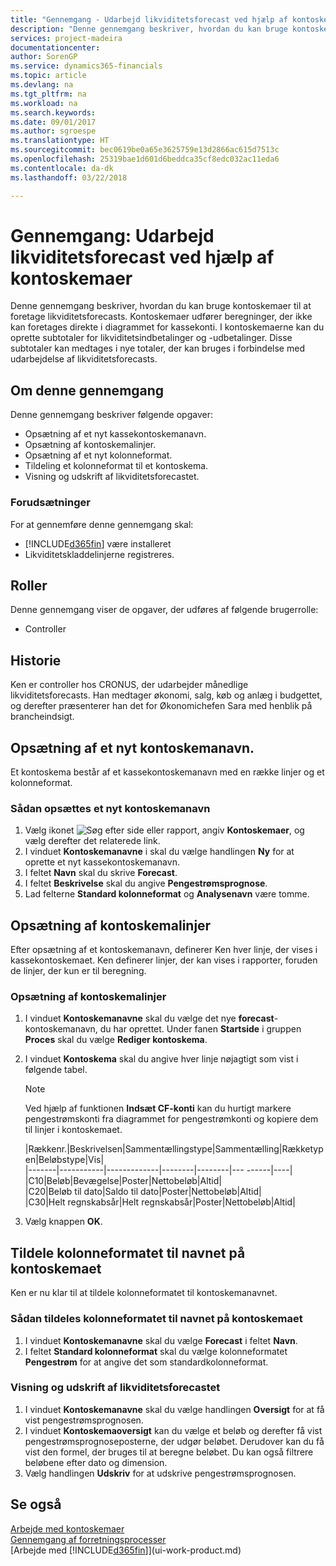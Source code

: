 ```yaml
---
title: "Gennemgang - Udarbejd likviditetsforecast ved hjælp af kontoskemaer | Microsoft Docs"
description: "Denne gennemgang beskriver, hvordan du kan bruge kontoskemaer til at foretage likviditetsforecasts. Kontoskemaer udfører beregninger, der ikke kan foretages direkte i diagrammet for kassekonti. I kontoskemaerne kan du oprette subtotaler for likviditetsindbetalinger og -udbetalinger. Disse subtotaler kan medtages i nye totaler, der kan bruges i forbindelse med udarbejdelse af likviditetsforecasts."
services: project-madeira
documentationcenter: 
author: SorenGP
ms.service: dynamics365-financials
ms.topic: article
ms.devlang: na
ms.tgt_pltfrm: na
ms.workload: na
ms.search.keywords: 
ms.date: 09/01/2017
ms.author: sgroespe
ms.translationtype: HT
ms.sourcegitcommit: bec0619be0a65e3625759e13d2866ac615d7513c
ms.openlocfilehash: 25319bae1d601d6beddca35cf8edc032ac11eda6
ms.contentlocale: da-dk
ms.lasthandoff: 03/22/2018

---
```

# <a name="walkthrough-making-cash-flow-forecasts-by-using-account-schedules"></a>Gennemgang: Udarbejd likviditetsforecast ved hjælp af kontoskemaer
Denne gennemgang beskriver, hvordan du kan bruge kontoskemaer til at foretage likviditetsforecasts. Kontoskemaer udfører beregninger, der ikke kan foretages direkte i diagrammet for kassekonti. I kontoskemaerne kan du oprette subtotaler for likviditetsindbetalinger og -udbetalinger. Disse subtotaler kan medtages i nye totaler, der kan bruges i forbindelse med udarbejdelse af likviditetsforecasts.  

## <a name="about-this-walkthrough"></a>Om denne gennemgang  
Denne gennemgang beskriver følgende opgaver:  

- Opsætning af et nyt kassekontoskemanavn.  
- Opsætning af kontoskemalinjer.  
- Opsætning af et nyt kolonneformat.  
- Tildeling et kolonneformat til et kontoskema.  
- Visning og udskrift af likviditetsforecastet.  

### <a name="prerequisites"></a>Forudsætninger  
For at gennemføre denne gennemgang skal:  

- [!INCLUDE[d365fin](includes/d365fin_md.md)] være installeret  
- Likviditetskladdelinjerne registreres.  

## <a name="roles"></a>Roller  
Denne gennemgang viser de opgaver, der udføres af følgende brugerrolle:  

- Controller  

## <a name="story"></a>Historie  
Ken er controller hos CRONUS, der udarbejder månedlige likviditetsforecasts. Han medtager økonomi, salg, køb og anlæg i budgettet, og derefter præsenterer han det for Økonomichefen Sara med henblik på brancheindsigt.  

## <a name="setting-up-a-new-account-schedule-name"></a>Opsætning af et nyt kontoskemanavn.  
Et kontoskema består af et kassekontoskemanavn med en række linjer og et kolonneformat.  

### <a name="to-set-up-a-new-account-schedule-name"></a>Sådan opsættes et nyt kontoskemanavn  

1.  Vælg ikonet ![Søg efter side eller rapport](media/ui-search/search_small.png "Ikonet Søg efter side eller rapport"), angiv **Kontoskemaer**, og vælg derefter det relaterede link.  
2.  I vinduet **Kontoskemanavne** i skal du vælge handlingen **Ny** for at oprette et nyt kassekontoskemanavn.  
3.  I feltet **Navn** skal du skrive **Forecast**.  
4.  I feltet **Beskrivelse** skal du angive **Pengestrømsprognose**.  
5.  Lad felterne **Standard kolonneformat** og **Analysenavn** være tomme.  

## <a name="setting-up-account-schedule-lines"></a>Opsætning af kontoskemalinjer  
Efter opsætning af et kontoskemanavn, definerer Ken hver linje, der vises i kassekontoskemaet. Ken definerer linjer, der kan vises i rapporter, foruden de linjer, der kun er til beregning.  

### <a name="to-set-up-account-schedule-lines"></a>Opsætning af kontoskemalinjer  

1.  I vinduet **Kontoskemanavne** skal du vælge det nye **forecast**-kontoskemanavn, du har oprettet. Under fanen **Startside** i gruppen **Proces** skal du vælge **Rediger kontoskema**.  
2.  I vinduet **Kontoskema** skal du angive hver linje nøjagtigt som vist i følgende tabel.  

    > [!NOTE]  
    >  Ved hjælp af funktionen **Indsæt CF-konti** kan du hurtigt markere pengestrømskonti fra diagrammet for pengestrømkonti og kopiere dem til linjer i kontoskemaet.  

    |Rækkenr.|Beskrivelsen|Sammentællingstype|Sammentælling|Rækketypen|Beløbstype|Vis|  
    |-------|-----------|-------------|--------|--------|---  ------|----| |C10|Beløb|Bevægelse|Poster|Nettobeløb|Altid|  
    |C20|Beløb til dato|Saldo til dato|Poster|Nettobeløb|Altid|  
    |C30|Helt regnskabsår|Helt regnskabsår|Poster|Nettobeløb|Altid|  

4.  Vælg knappen **OK**.  

## <a name="assigning-the-column-layout-to-the-account-schedule-name"></a>Tildele kolonneformatet til navnet på kontoskemaet  
Ken er nu klar til at tildele kolonneformatet til kontoskemanavnet.  

### <a name="to-assign-the-column-layout-to-the-account-schedule-name"></a>Sådan tildeles kolonneformatet til navnet på kontoskemaet  

1.  I vinduet **Kontoskemanavne** skal du vælge **Forecast** i feltet **Navn**.  
2.  I feltet **Standard kolonneformat** skal du vælge kolonneformatet **Pengestrøm** for at angive det som standardkolonneformat.  

### <a name="to-view-and-print-the-cash-flow-forecast"></a>Visning og udskrift af likviditetsforecastet  
1.  I vinduet **Kontoskemanavne** skal du vælge handlingen **Oversigt** for at få vist pengestrømsprognosen.  
2.  I vinduet **Kontoskemaoversigt** kan du vælge et beløb og derefter få vist pengestrømsprognoseposterne, der udgør beløbet. Derudover kan du få vist den formel, der bruges til at beregne beløbet. Du kan også filtrere beløbene efter dato og dimension.  
3.  Vælg handlingen **Udskriv** for at udskrive pengestrømsprognosen.  

## <a name="see-also"></a>Se også  
 [Arbejde med kontoskemaer](bi-how-work-account-schedule.md)   
 [Gennemgang af forretningsprocesser](walkthrough-business-process-walkthroughs.md)  
 [Arbejde med [!INCLUDE[d365fin](includes/d365fin_md.md)]](ui-work-product.md)

